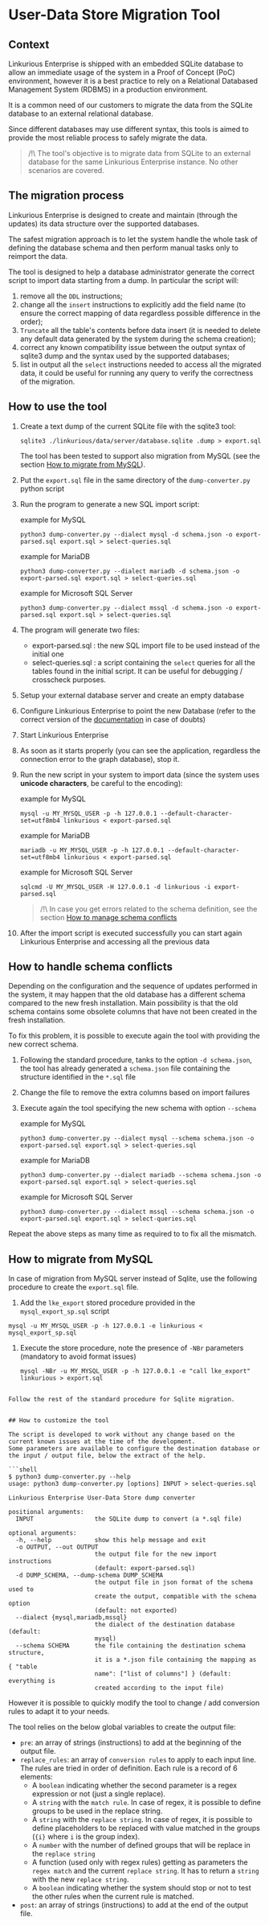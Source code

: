 # User-Data Store Migration Tool

## Context
Linkurious Enterprise is shipped with an embedded SQLite database
to allow an immediate usage of the system in a Proof of Concept (PoC) environment, however it is a best practice to rely on a Relational Databased Management System (RDBMS) in a production environment.

It is a common need of our customers to migrate the data from the SQLite database to an external relational database.

Since different databases may use different syntax, this tools is aimed to provide the most reliable process to safely migrate the data.

> /!\ The tool's objective is to migrate data from SQLite to an external database for the same Linkurious Enterprise instance. No other scenarios are covered.


## The migration process

Linkurious Enterprise is designed to create and maintain (through the updates) its data structure over the supported databases.

The safest migration approach is to let the system handle the whole task of defining the database schema and then perform manual tasks only to reimport the data.

The tool is designed to help a database administrator generate the correct script to import data starting from a dump. In particular the script will:
1. remove all the `DDL` instructions;
2. change all the `insert` instructions to explicitly add the field name (to ensure the correct mapping of data regardless possible difference in the order);
3. `Truncate` all the table's contents before data insert (it is needed to delete any default data generated by the system during the schema creation);
4. correct any known compatibility issue between the output syntax of sqlite3 dump and the syntax used by the supported databases;
5. list in output all the `select` instructions needed to access all the migrated data, it could be useful for running any query to verify the correctness of the migration.


## How to use the tool

1. Create a text dump of the current SQLite file with the sqlite3 tool:
   ```shell
   sqlite3 ./linkurious/data/server/database.sqlite .dump > export.sql
   ```

   The tool has been tested to support also migration from MySQL (see the section [How to migrate from MySQL](#how-to-migrate-from-mysql)).
2. Put the `export.sql` file in the same directory of the `dump-converter.py` python script
3. Run the program to generate a new SQL import script:
   
   example for MySQL
   ```shell
   python3 dump-converter.py --dialect mysql -d schema.json -o export-parsed.sql export.sql > select-queries.sql
   ```
   example for MariaDB
   ```shell
   python3 dump-converter.py --dialect mariadb -d schema.json -o export-parsed.sql export.sql > select-queries.sql
   ```
   example for Microsoft SQL Server
   ```shell
   python3 dump-converter.py --dialect mssql -d schema.json -o export-parsed.sql export.sql > select-queries.sql
   ```
4. The program will generate two files:
   - export-parsed.sql : the new SQL import file to be used instead of the initial one
   - select-queries.sql : a script containing the `select` queries for all the tables found in the initial script. It can be useful for debugging / crosscheck purposes.
5. Setup your external database server and create an empty database
6. Configure Linkurious Enterprise to point the new Database (refer to the correct version of the [documentation](https://doc.linkurio.us) in case of doubts)
7. Start Linkurious Enterprise
8. As soon as it starts properly (you can see the application, regardless the connection error to the graph database), stop it.
9. Run the new script in your system to import data (since the system uses **unicode characters**, be careful to the encoding):
   
   example for MySQL
   ```shell
   mysql -u MY_MYSQL_USER -p -h 127.0.0.1 --default-character-set=utf8mb4 linkurious < export-parsed.sql
   ```
   example for MariaDB
   ```shell
   mariadb -u MY_MYSQL_USER -p -h 127.0.0.1 --default-character-set=utf8mb4 linkurious < export-parsed.sql
   ```
   example for Microsoft SQL Server
   ```shell
   sqlcmd -U MY_MYSQL_USER -H 127.0.0.1 -d linkurious -i export-parsed.sql
   ```

   > /!\ In case you get errors related to the schema definition, see the section [How to manage schema conflicts](#how-to-handle-schema-conflicts)

10. After the import script is executed successfully you can start again Linkurious Enterprise and accessing all the previous data


## How to handle schema conflicts
Depending on the configuration and the sequence of updates performed in the system,
it may happen that the old database has a different schema compared to the new fresh installation.
Main possibility is that the old schema contains some obsolete columns that have not been created in the fresh installation.

To fix this problem, it is possible to execute again the tool with providing the new correct schema.
1. Following the standard procedure, tanks to the option `-d schema.json`,
the tool has already generated a `schema.json` file containing the structure identified in the `*.sql` file
1. Change the file to remove the extra columns based on import failures
1. Execute again the tool specifying the new schema with option `--schema`
   
   example for MySQL
   ```shell
   python3 dump-converter.py --dialect mysql --schema schema.json -o export-parsed.sql export.sql > select-queries.sql
   ```
   example for MariaDB
   ```shell
   python3 dump-converter.py --dialect mariadb --schema schema.json -o export-parsed.sql export.sql > select-queries.sql
   ```
   example for Microsoft SQL Server
   ```shell
   python3 dump-converter.py --dialect mssql --schema schema.json -o export-parsed.sql export.sql > select-queries.sql
   ```

Repeat the above steps as many time as required to to fix all the mismatch.


## How to migrate from MySQL
In case of migration from MySQL server instead of Sqlite, use the following procedure to create the `export.sql` file.

1. Add the `lke_export` stored procedure provided in the `mysql_export_sp.sql` script
```shell
mysql -u MY_MYSQL_USER -p -h 127.0.0.1 -e linkurious < mysql_export_sp.sql
   ```
1. Execute the store procedure, note the presence of `-NBr` parameters (mandatory to avoid format issues)
   ```shell
   mysql -NBr -u MY_MYSQL_USER -p -h 127.0.0.1 -e "call lke_export" linkurious > export.sql
```

Follow the rest of the standard procedure for Sqlite migration.


## How to customize the tool

The script is developed to work without any change based on the current known issues at the time of the development.
Some parameters are available to configure the destination database or the input / output file, below the extract of the help.

```shell
$ python3 dump-converter.py --help
usage: python3 dump-converter.py [options] INPUT > select-queries.sql

Linkurious Enterprise User-Data Store dump converter

positional arguments:
  INPUT                 the SQLite dump to convert (a *.sql file)

optional arguments:
  -h, --help            show this help message and exit
  -o OUTPUT, --out OUTPUT
                        the output file for the new import instructions
                        (default: export-parsed.sql)
  -d DUMP_SCHEMA, --dump-schema DUMP_SCHEMA
                        the output file in json format of the schema used to
                        create the output, compatible with the schema option
                        (default: not exported)
  --dialect {mysql,mariadb,mssql}
                        the dialect of the destination database (default:
                        mysql)
  --schema SCHEMA       the file containing the destination schema structure,
                        it is a *.json file containing the mapping as { "table
                        name": ["list of columns"] } (default: everything is
                        created according to the input file)
```

However it is possible to quickly modify the tool to change / add conversion rules to adapt it to your needs.

The tool relies on the below global variables to create the output file:
- `pre`: an array of strings (instructions) to add at the beginning of the output file.
- `replace_rules`: an array of `conversion rules` to apply to each input line. The rules are tried in order of definition. Each rule is a record of 6 elements:
  - A `boolean` indicating whether the second parameter is a regex expression or not (just a single replace).
  - A `string` with the `match rule`. In case of regex, it is possible to define groups to be used in the replace string.
  - A `string` with the `replace string`. In case of regex, it is possible to define placeholders to be replaced with value matched in the groups (`{i}` where `i` is the group index).
  - A `number` with the number of defined groups that will be replace in the `replace string`
  - A function (used only with regex rules) getting as parameters the `regex match` and the current `replace string`. It has to return a `string` with the new `replace string`.
  - A `boolean` indicating whether the system should stop or not to test the other rules when the current rule is matched.
- `post`: an array of strings (instructions) to add at the end of the output file.
